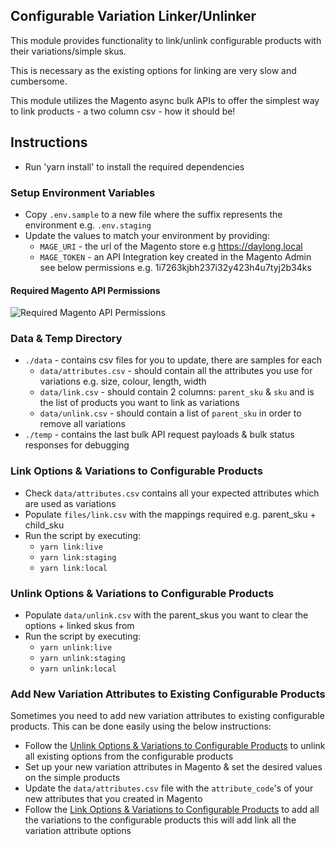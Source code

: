 ## Configurable Variation Linker/Unlinker

This module provides functionality to link/unlink configurable products with their variations/simple skus.

This is necessary as the existing options for linking are very slow and cumbersome.

This module utilizes the Magento async bulk APIs to offer the simplest way to link products - a two column csv - how it
should be!

## Instructions

- Run 'yarn install' to install the required dependencies

### Setup Environment Variables

- Copy `.env.sample` to a new file where the suffix represents the environment e.g. `.env.staging`
- Update the values to match your environment by providing:
    - `MAGE_URI` - the url of the Magento store e.g https://daylong.local
    - `MAGE_TOKEN` - an API Integration key created in the Magento Admin see below permissions e.g.
      1i7263kjbh237i32y423h4u7tyj2b34ks

#### Required Magento API Permissions

![Required Magento API Permissions](https://user-images.githubusercontent.com/1761171/148114088-668f7ecd-5418-4b99-aaba-94f31b8416dd.png)

### Data & Temp Directory

- `./data` - contains csv files for you to update, there are samples for each
    - `data/attributes.csv` - should contain all the attributes you use for variations e.g. size, colour, length, width
    - `data/link.csv` - should contain 2 columns: `parent_sku` & `sku` and is the list of products you want to link as
      variations
    - `data/unlink.csv` - should contain a list of `parent_sku` in order to remove all variations
- `./temp` - contains the last bulk API request payloads & bulk status responses for debugging

### Link Options & Variations to Configurable Products

- Check `data/attributes.csv` contains all your expected attributes which are used as variations
- Populate `files/link.csv` with the mappings required e.g. parent_sku + child_sku
- Run the script by executing:
    - `yarn link:live`
    - `yarn link:staging`
    - `yarn link:local`

### Unlink Options & Variations to Configurable Products

- Populate `data/unlink.csv` with the parent_skus you want to clear the options + linked skus from
- Run the script by executing:
    - `yarn unlink:live`
    - `yarn unlink:staging`
    - `yarn unlink:local`

### Add New Variation Attributes to Existing Configurable Products

Sometimes you need to add new variation attributes to existing configurable products. This can be done easily using the
below instructions:

- Follow
  the [Unlink Options & Variations to Configurable Products](#unlink-options--variations-to-configurable-products) to
  unlink all existing options from the configurable products
- Set up your new variation attributes in Magento & set the desired values on the simple products
- Update the `data/attributes.csv` file with the `attribute_code`'s of your new attributes that you created in Magento
- Follow the [Link Options & Variations to Configurable Products](#link-options---variations-to-configurable-products)
  to add all the variations to the configurable products this will add link all the variation attribute options
